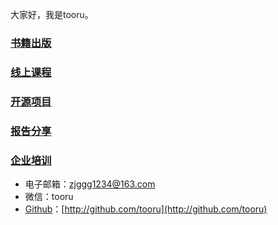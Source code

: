 >

大家好，我是tooru。

### [书籍出版](/my/books)

### [线上课程](/my/lessons/)

### [开源项目](/my/open-sources/)

### [报告分享](/my/presentations/)

### [企业培训](/my/training/)

- 电子邮箱：zjggg1234@163.com
- 微信：tooru
- [Github](http://github.com/tooru)：[http://github.com/tooru](http://github.com/tooru)